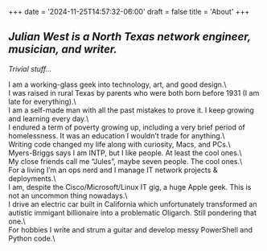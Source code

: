 +++
date = '2024-11-25T14:57:32-06:00'
draft = false
title = 'About'
+++

## _Julian West is a North Texas network engineer, musician, and writer._

*Trivial stuff…*  

I am a working-glass geek into technology, art, and good design.\  
I was raised in rural Texas by parents who were both born before 1931 (I am late for everything).\  
I am a self-made man with all the past mistakes to prove it. I keep growing and learning every day.\  
I endured a term of poverty growing up, including a very brief period of homelessness. It was an education I wouldn’t trade for anything.\    
Writing code changed my life along with curiosity, Macs, and PCs.\  
Myers-Briggs says I am INTP, but I like people. At least the cool ones.\  
My close friends call me “Jules”, maybe seven people. The cool ones.\  
For a living I’m an ops nerd and I manage IT network projects & deployments.\  
I am, despite the Cisco/Microsoft/Linux IT gig, a huge Apple geek. This is not an uncommon thing nowadays.\  
I drive an electric car built in California which unfortunately transformed an autistic immigant billionaire into a problematic Oligarch. Still pondering that one.\  
For hobbies I write and strum a guitar and develop messy PowerShell and Python code.\